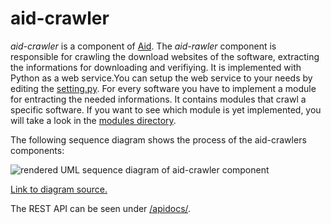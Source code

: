 # aid-crawler
_aid-crawler_ is a component of [Aid](https://github.com/berkholz/Aid). The _aid-rawler_ component is responsible for crawling the download websites of the software, extracting the informations for downloading and verifiying. 
It is implemented with Python as a web service.You can setup the web service to your needs by editing the [setting.py](./settings.py). For every software you have to implement a module for entracting the needed informations. 
It contains modules that crawl a specific software. If you want to see which module is yet implemented, you will take a look in the [modules directory](./modules).

The following sequence diagram shows the process of the aid-crawlers components:

![rendered UML sequence diagram of aid-crawler component](http://www.plantuml.com/plantuml/proxy?cache=no&src=https://raw.githubusercontent.com/berkholz/aid-crawler/refs/heads/main/doc/crawler_sequence.puml)

[Link to diagram source.](./doc/crawler_sequence.puml)

The REST API can be seen under [/apidocs/](/apidocs/).